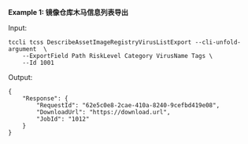 **Example 1: 镜像仓库木马信息列表导出**



Input: 

```
tccli tcss DescribeAssetImageRegistryVirusListExport --cli-unfold-argument  \
    --ExportField Path RiskLevel Category VirusName Tags \
    --Id 1001
```

Output: 
```
{
    "Response": {
        "RequestId": "62e5c0e8-2cae-410a-8240-9cefbd419e08",
        "DownloadUrl": "https://download.url",
        "JobId": "1012"
    }
}
```


